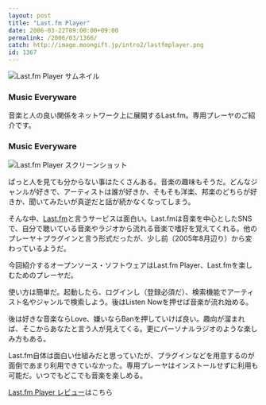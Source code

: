 ```yaml
---
layout: post
title: "Last.fm Player"
date: 2006-03-22T09:00:00+09:00
permalink: /2006/03/1366/
catch: http://image.moongift.jp/intro2/lastfmplayer.png
id: 1367
---
```

 ![Last.fm Player サムネイル](http://image.moongift.jp/intro2/lastfmplayer.t.png "Last.fm Player サムネイル")
  

### Music Everyware
  
音楽と人の良い関係をネットワーク上に展開するLast.fm。専用プレーヤのご紹介です。  
<!--more-->  

### Music Everyware
  

![Last.fm Player スクリーンショット](http://image.moongift.jp/intro2/lastfmplayer.png "Last.fm Player スクリーンショット")

  

ぱっと人を見ても分からない事はたくさんある。音楽の趣味もそうだ。どんなジャンルが好きで、アーティストは誰が好きか、そもそも洋楽、邦楽のどちらが好きか、聞いてみたいが真逆だと話が続かなくなってしまう。

  

そんな中、[Last.fm](http://www.last.fm/)と言うサービスは面白い。Last.fmは音楽を中心としたSNSで、自分で聴いている音楽やラジオから流れる音楽で嗜好を覚えてくれる。他のプレーヤ＋プラグインと言う形式だったが、少し前（2005年8月辺り）から変わっているようだ。

  

今回紹介するオープンソース・ソフトウェアはLast.fm Player、Last.fmを楽しむためのプレーヤだ。

  

使い方は簡単だ。起動したら、ログインし（登録必須だ）、検索機能でアーティスト名やジャンルで検索しよう。後はListen Nowを押せば音楽が流れ始める。

  

後は好きな音楽ならLove、嫌いならBanを押していけば良い。趣向が溜まれば、そこからあなたと言う人が見えてくる。更にパーソナルラジオのような楽しみ方もある。

  

Last.fm自体は面白い仕組みだと思っていたが、プラグインなどを用意するのが面倒であまり利用できていなかった。専用プレーヤはインストールせずに利用も可能だ。いつでもどこでも音楽を楽しめる。

  

[Last.fm Player レビュー](http://oss.moongift.jp/review/i-1371.html)はこちら


